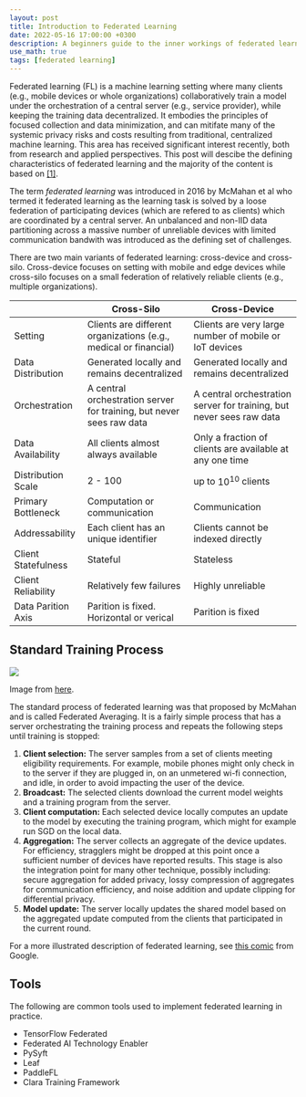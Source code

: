 ```yaml
---
layout: post
title: Introduction to Federated Learning
date: 2022-05-16 17:00:00 +0300
description: A beginners guide to the inner workings of federated learning.
use_math: true
tags: [federated learning]
---
```

Federated learning (FL) is a machine learning setting where many clients (e.g., mobile devices or whole organizations) collaboratively train a model under the orchestration of a central server (e.g., service provider), while keeping the training data decentralized. It embodies the principles of focused collection and data minimization, and can mitifate many of the systemic privacy risks and costs resulting from traditional, centralized machine learning. This area has received significant interest recently, both from research and applied perspectives. This post will descibe the defining characteristics of federated learning and the majority of the content is based on [[1]](https://arxiv.org/pdf/1912.04977.pdf). 

The term _federated learning_ was introduced in 2016 by McMahan et al who termed it federated learning as the learning task is solved by a loose federation of participating devices (which are refered to as clients) which are coordinated by a central server. An unbalanced and non-IID data partitioning across a massive number of unreliable devices with limited communication bandwith was introduced as the defining set of challenges. 

There are two main variants of federated learning: cross-device and cross-silo. Cross-device focuses on setting with mobile and edge devices while cross-silo focuses on a small federation of relatively reliable clients (e.g., multiple organizations). 

|                     | Cross-Silo                                      | Cross-Device|
| ------------------- | ------------------------------------------------ | ----------- |
| Setting             | Clients are different organizations (e.g., medical or financial) | Clients are very large number of mobile or IoT devices |
| Data Distribution   | Generated locally and remains decentralized | Generated locally and remains decentralized |
| Orchestration       | A central orchestration server for training, but never sees raw data | A central orchestration server for training, but never sees raw data|
| Data Availability   | All clients almost always available | Only a fraction of clients are available at any one time |
| Distribution Scale  | 2 - 100 | up to $10^{10}$ clients |
| Primary Bottleneck  | Computation or communication | Communication |
| Addressability      | Each client has an unique identifier | Clients cannot be indexed directly|
| Client Statefulness | Stateful | Stateless |
| Client Reliability  | Relatively few failures | Highly unreliable |
| Data Parition Axis  | Parition is fixed. Horizontal or verical | Parition is fixed |


## Standard Training Process
<img src="https://miro.medium.com/max/1400/0*IHeKZH_oFyaCjk-B.gif">

Image from [here](https://medium.com/secure-and-private-ai-writing-challenge/federated-learning-an-introduction-93bc0167f916).

The standard process of federated learning was that proposed by McMahan and is called Federated Averaging. It is a fairly simple process that has a server orchestrating the training process and repeats the following steps until training is stopped:

1. **Client selection:** The server samples from a set of clients meeting eligibility requirements. For example, mobile phones might only check in to the server if they are plugged in, on an unmetered wi-fi connection, and idle, in order to avoid impacting the user of the device.
2. **Broadcast:** The selected clients download the current model weights and a training program from the server.
3. **Client computation:** Each selected device locally computes an update to the model by executing the training program, which might for example run SGD on the local data.
4. **Aggregation:** The server collects an aggregate of the device updates. For efficiency, stragglers might be dropped at this point once a sufficient number of devices have reported results. This stage is also the integration point for many other technique, possibly including: secure aggregation for added privacy, lossy compression of aggregates for communication efficiency, and noise addition and update clipping for differential privacy.
5. **Model update:** The server locally updates the shared model based on the aggregated update computed from the clients that participated in the current round. 

For a more illustrated description of federated learning, see [this comic](https://federated.withgoogle.com/) from Google.

## Tools
The following are common tools used to implement federated learning in practice.
* TensorFlow Federated
* Federated AI Technology Enabler
* PySyft
* Leaf
* PaddleFL
* Clara Training Framework
